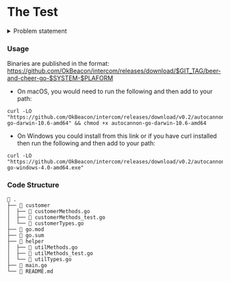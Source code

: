 # The Test

<details close>
<summary>Problem statement</summary>
<br>
We have some customer records in a text file (customers.txt) -- one customer per line, JSON lines formatted. We want to invite any customer within 100km of our Dublin office for some food and drinks on us. Write a program that will read the full list of customers and output the names and user ids of matching customers (within 100km), sorted by User ID (ascending).
<br>
You must use the first formula from [this Wikipedia article](https://en.wikipedia.org/wiki/Great-circle_distance) to calculate distance. Don't forget, you'll need to convert degrees to radians.
<br>
The GPS coordinates for our Dublin office are **53.339428, -6.257664**
<br>
You can find the Customer list [here](https://s3.amazonaws.com/intercom-take-home-test/customers.txt).
</details>


### Usage
Binaries are published in the format: https://github.com/OkBeacon/intercom/releases/download/$GIT_TAG/beer-and-cheer-go-$SYSTEM-$PLAFORM
- On macOS, you would need to run the following and then add to your path:
```
curl -LO "https://github.com/OkBeacon/intercom/releases/download/v0.2/autocannon-go-darwin-10.6-amd64" && chmod +x autocannon-go-darwin-10.6-amd64
```

- On Windows you could install from this link or if you have curl installed then run the following and then add to your path:
```
curl -LO "https://github.com/OkBeacon/intercom/releases/download/v0.2/autocannon-go-windows-4.0-amd64.exe"
```


### Code Structure
```
 .
├──  customer
│  ├──  customerMethods.go
│  ├──  customerMethods_test.go
│  └──  customerTypes.go
├──  go.mod
├──  go.sum
├──  helper
│  ├──  utilMethods.go
│  ├──  utilMethods_test.go
│  └──  utilTypes.go
├──  main.go
└──  README.md
```
